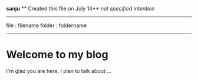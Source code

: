 **sanju**
** Created this file on July 14**
*not specified intention*

---
file : filename
folder : foldername

---

# Welcome to my blog

I'm glad you are here. I plan to talk about ...

